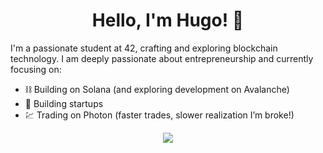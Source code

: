 
<h1 align="center">Hello, I'm Hugo! 👋</h1>

I'm a passionate student at 42, crafting and exploring blockchain technology. I am deeply passionate about entrepreneurship and currently focusing on:

- ⛓️ Building on Solana (and exploring development on Avalanche)
- 🚀 Building startups
- 💹 Trading on Photon (faster trades, slower realization I’m broke!)

<p align="center">
  <a href="https://skillicons.dev">
    <img src="https://skillicons.dev/icons?i=solidity,rust,react,c,linux" />
  </a>
</p>
